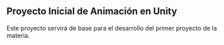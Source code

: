 Proyecto Inicial de Animación en Unity
--------------------------------------

Este proyecto servirá de base para el desarrollo del primer proyecto de la materia.
